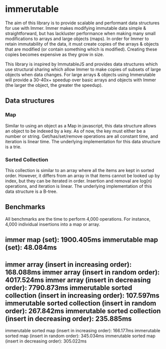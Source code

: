 # immerutable

The aim of this library is to provide scalable and performant data structures for use with Immer. Immer makes
modifying immutable data simple & straightforward, but has lackluster performance when making many small modifications
to arrays and large objects (maps). In order for Immer to retain immutability of the data, it must create copies of
the arrays & objects that are modified (or contain something which is modified). Creating these copies becomes
expensive as they grow in size.

This library is inspired by ImmutableJS and provides data structures which use structural sharing which allow Immer
to make copies of subsets of large objects when data changes. For large arrays & objects using Immerutable will provide
a 30-40x+ speedup over basic arrays and objects with Immer (the larger the object, the greater the speedup).

## Data structures

### Map

Similar to using an object as a Map in javascript, this data structure allows an object to be indexed by a key.
As of now, the key must either be a number or string. Get/has/set/remove operations are all constant time, and iteration
is linear time. The underlying implementation for this data structure is a trie.

### Sorted Collection

This collection is similar to an array where all the items are kept in sorted order. However, it differs from an array
in that items cannot be looked up by index, but they can be iterated in order. Insertion and removal are log(n)
operations, and iteration is linear. The underlying implementation of this data structure is a B-tree.

## Benchmarks

All benchmarks are the time to perform 4,000 operations. For instance, 4,000 individual insertions into a map or array.

immer map (set): 1900.405ms
immerutable map (set): 48.084ms
-------------------------------------------
immer array (insert in increasing order): 168.088ms
immer array (insert in random order): 4017.524ms
immer array (insert in decreasing order): 7790.873ms
immerutable sorted collection (insert in increasing order): 107.597ms
immerutable sorted collection (insert in random order): 267.842ms
immerutable sorted collection (insert in decreasing order): 235.885ms
-------------------------------------------
immerutable sorted map (insert in increasing order): 166.177ms
immerutable sorted map (insert in random order): 345.034ms
immerutable sorted map (insert in decreasing order): 305.022ms